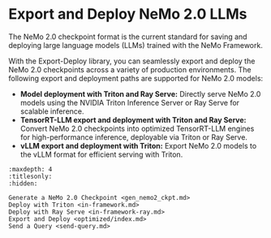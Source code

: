 # Export and Deploy NeMo 2.0 LLMs

The NeMo 2.0 checkpoint format is the current standard for saving and deploying large language models (LLMs) trained with the NeMo Framework. 

With the Export-Deploy library, you can seamlessly export and deploy the NeMo 2.0 checkpoints across a variety of production environments. The following export and deployment paths are supported for NeMo 2.0 models:

- **Model deployment with Triton and Ray Serve:** Directly serve NeMo 2.0 models using the NVIDIA Triton Inference Server or Ray Serve for scalable inference.
- **TensorRT-LLM export and deployment with Triton and Ray Serve:** Convert NeMo 2.0 checkpoints into optimized TensorRT-LLM engines for high-performance inference, deployable via Triton or Ray Serve.
- **vLLM export and deployment with Triton:** Export NeMo 2.0 models to the vLLM format for efficient serving with Triton.


```{toctree}
:maxdepth: 4
:titlesonly:
:hidden:

Generate a NeMo 2.0 Checkpoint <gen_nemo2_ckpt.md>
Deploy with Triton <in-framework.md>
Deploy with Ray Serve <in-framework-ray.md>
Export and Deploy <optimized/index.md>
Send a Query <send-query.md>
```
